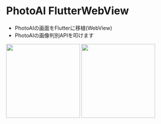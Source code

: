 # PhotoAI FlutterWebView

- PhotoAIの画面をFlutterに移植(WebView)  
- PhotoAIの画像判別APIを叩けます  
<div display=flex>
  <img src="https://user-images.githubusercontent.com/78929673/173633221-654c908e-b97f-4081-9aa8-faf1a40c0279.png" width=200px>
  <img src="https://user-images.githubusercontent.com/78929673/173633494-42a08beb-06f4-4ff4-b1c1-95281964bc55.png" width=200px>
</div>
